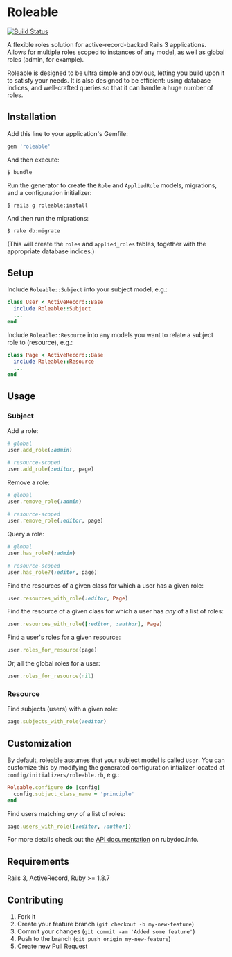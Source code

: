# Roleable

[![Build Status](https://secure.travis-ci.org/mcrowe/roleable.png?branch=master)](http://travis-ci.org/mcrowe/roleable)

A flexible roles solution for active-record-backed Rails 3 applications. Allows for multiple roles scoped to instances of any model, as well as global roles (admin, for example). 

Roleable is designed to be ultra simple and obvious, letting you build upon it to satisfy your needs. It is also designed to be efficient: using database indices, and well-crafted queries so that it can handle a huge number of roles.

## Installation

Add this line to your application's Gemfile:

```ruby
gem 'roleable'
```

And then execute:

    $ bundle

Run the generator to create the `Role` and `AppliedRole` models, migrations, and a configuration initializer:

    $ rails g roleable:install
    
And then run the migrations:

    $ rake db:migrate
    
(This will create the `roles` and `applied_roles` tables, together with the appropriate database indices.)

## Setup
    
Include `Roleable::Subject` into your subject model, e.g.:

```ruby
class User < ActiveRecord::Base
  include Roleable::Subject
  ...
end
```  

Include `Roleable::Resource` into any models you want to relate a subject role to (resource), e.g.:

```ruby
class Page < ActiveRecord::Base
  include Roleable::Resource
  ...
end
```

## Usage

### Subject

Add a role:

```ruby
# global
user.add_role(:admin)

# resource-scoped
user.add_role(:editor, page)
```

Remove a role:

```ruby
# global
user.remove_role(:admin)
  
# resource-scoped
user.remove_role(:editor, page)
```
  
Query a role:

```ruby
# global
user.has_role?(:admin)

# resource-scoped
user.has_role?(:editor, page)
```
  
Find the resources of a given class for which a user has a given role:

```ruby
user.resources_with_role(:editor, Page)
```

Find the resource of a given class for which a user has _any_ of a list of roles:

```ruby
user.resources_with_role([:editor, :author], Page)
```

Find a user's roles for a given resource:

```ruby
user.roles_for_resource(page)
```

Or, all the global roles for a user:

```ruby
user.roles_for_resource(nil)
```
  
### Resource

Find subjects (users) with a given role:

```ruby
page.subjects_with_role(:editor)
```

## Customization

By default, roleable assumes that your subject model is called `User`. You can customize this by modifying the generated configuration intializer located at `config/initializers/roleable.rb`, e.g.:

```ruby
Roleable.configure do |config|
  config.subject_class_name = 'principle'
end
```

Find users matching _any_ of a list of roles:

```ruby
page.users_with_role([:editor, :author])
```

For more details check out the [API documentation](http://rubydoc.info/github/mcrowe/roleable/master/frames) on rubydoc.info.
 
## Requirements

Rails 3, ActiveRecord, Ruby >= 1.8.7

## Contributing

1. Fork it
2. Create your feature branch (`git checkout -b my-new-feature`)
3. Commit your changes (`git commit -am 'Added some feature'`)
4. Push to the branch (`git push origin my-new-feature`)
5. Create new Pull Request